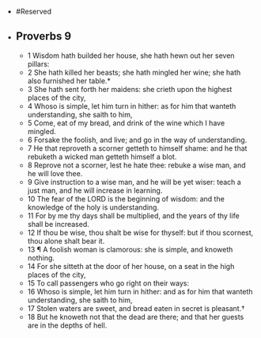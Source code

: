 - #Reserved
- ## Proverbs 9
	- 1 Wisdom hath builded her house, she hath hewn out her seven pillars:
	- 2 She hath killed her beasts; she hath mingled her wine; she hath also furnished her table.*
	- 3 She hath sent forth her maidens: she crieth upon the highest places of the city,
	- 4 Whoso is simple, let him turn in hither: as for him that wanteth understanding, she saith to
	  him,
	- 5 Come, eat of my bread, and drink of the wine which I have mingled.
	- 6 Forsake the foolish, and live; and go in the way of understanding.
	- 7 He that reproveth a scorner getteth to himself shame: and he that rebuketh a wicked man getteth himself a blot.
	- 8 Reprove not a scorner, lest he hate thee: rebuke a wise man, and he will love thee.
	- 9 Give instruction to a wise man, and he will be yet wiser: teach a just man, and he will increase in learning.
	- 10 The fear of the LORD is the beginning of wisdom: and the knowledge of the holy is understanding.
	- 11 For by me thy days shall be multiplied, and the years of thy life shall be increased.
	- 12 If thou be wise, thou shalt be wise for thyself: but if thou scornest, thou alone shalt bear it.
	- 13 ¶ A foolish woman is clamorous: she is simple, and knoweth nothing.
	- 14 For she sitteth at the door of her house, on a seat in the high places of the city,
	- 15 To call passengers who go right on their ways:
	- 16 Whoso is simple, let him turn in hither: and as for him that wanteth understanding, she saith to him,
	- 17 Stolen waters are sweet, and bread eaten in secret is pleasant.†
	- 18 But he knoweth not that the dead are there; and that her guests are in the depths of hell.